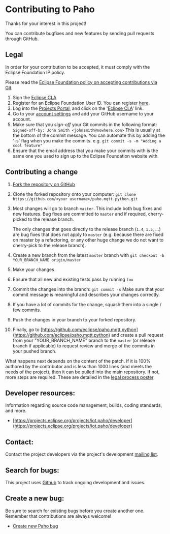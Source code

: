 # Contributing to Paho

Thanks for your interest in this project!

You can contribute bugfixes and new features by sending pull requests through GitHub.

## Legal

In order for your contribution to be accepted, it must comply with the Eclipse Foundation IP policy.

Please read the [Eclipse Foundation policy on accepting contributions via Git](http://wiki.eclipse.org/Development_Resources/Contributing_via_Git).

1. Sign the [Eclipse CLA](http://www.eclipse.org/legal/CLA.php)
  1. Register for an Eclipse Foundation User ID. You can register [here](https://dev.eclipse.org/site_login/createaccount.php).
  2. Log into the [Projects Portal](https://projects.eclipse.org/), and click on the '[Eclipse CLA](https://projects.eclipse.org/user/sign/cla)' link.
2. Go to your [account settings](https://dev.eclipse.org/site_login/myaccount.php#open_tab_accountsettings) and add your GitHub username to your account.
3. Make sure that you _sign-off_ your Git commits in the following format:
  ``` Signed-off-by: John Smith <johnsmith@nowhere.com> ``` This is usually at the bottom of the commit message. You can automate this by adding the '-s' flag when you make the commits. e.g.   ```git commit -s -m "Adding a cool feature"```
4. Ensure that the email address that you make your commits with is the same one you used to sign up to the Eclipse Foundation website with.

## Contributing a change

1. [Fork the repository on GitHub](https://github.com/eclipse/paho.mqtt.python/fork)
2. Clone the forked repository onto your computer: ``` git clone
   https://github.com/<your username>/paho.mqtt.python.git ```
3. Most changes will go to branch ``master``. This include both bug fixes and
   new features. Bug fixes are committed to ``master`` and if required,
   cherry-picked to the release branch.

   The only changes that goes directly to the release branch (``1.4``,
   ``1.5``, ...) are bug fixes that does not apply to ``master`` (e.g. because
   there are fixed on master by a refactoring, or any other huge change we do
   not want to cherry-pick to the release branch).
4. Create a new branch from the latest ```master``` branch
   with ```git checkout -b YOUR_BRANCH_NAME origin/master```
5. Make your changes
6. Ensure that all new and existing tests pass by running ```tox```
7. Commit the changes into the branch: ``` git commit -s ``` Make sure that
   your commit message is meaningful and describes your changes correctly.
8. If you have a lot of commits for the change, squash them into a single / few
   commits.
9. Push the changes in your branch to your forked repository.
10. Finally, go to
	[https://github.com/eclipse/paho.mqtt.python](https://github.com/eclipse/paho.mqtt.python)
	and create a pull request from your "YOUR_BRANCH_NAME" branch to the
	``master`` (or release branch if applicable) to request review and
	merge of the commits in your pushed branch.


What happens next depends on the content of the patch. If it is 100% authored
by the contributor and is less than 1000 lines (and meets the needs of the
project), then it can be pulled into the main repository. If not, more steps
are required. These are detailed in the
[legal process poster](http://www.eclipse.org/legal/EclipseLegalProcessPoster.pdf).



## Developer resources:


Information regarding source code management, builds, coding standards, and
more.

- [https://projects.eclipse.org/projects/iot.paho/developer](https://projects.eclipse.org/projects/iot.paho/developer)

Contact:
--------

Contact the project developers via the project's development
[mailing list](https://dev.eclipse.org/mailman/listinfo/paho-dev).

Search for bugs:
----------------

This project uses [Github](https://github.com/eclipse/paho.mqtt.python/issues)
to track ongoing development and issues.

Create a new bug:
-----------------

Be sure to search for existing bugs before you create another one. Remember
that contributions are always welcome!

- [Create new Paho bug](https://github.com/eclipse/paho.mqtt.python/issues)
